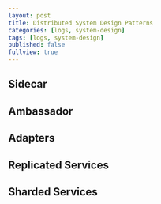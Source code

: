 ```yaml
---
layout: post
title: Distributed System Design Patterns
categories: [logs, system-design]
tags: [logs, system-design]
published: false
fullview: true
---
```


## Sidecar

## Ambassador

## Adapters

## Replicated Services

## Sharded Services
